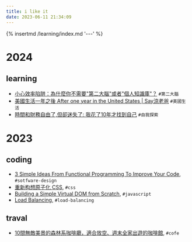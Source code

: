 ```yaml
---
title: i like it
date: 2023-06-11 21:34:09
---
```


{% insertmd /learning/index.md '---' %}

<div class='my-learning'>

# 2024

## learning

- [小心效率陷阱：為什麼你不需要"第二大腦"或者"個人知識庫"？](https://youtu.be/5kNCcpM61eo?si=H486-PWe1z9fKDHX) `#第二大腦`
- [美國生活一年之後 After one year in the United States | Say涼老爸](https://www.youtube.com/watch?v=C23BDd_Zzmk) `#美國生活`
- [時間和財務自由了,但卻迷失了: 我花了10年才找到自己](https://www.youtube.com/watch?v=gQxgYmK-fGg) `#自我探索`

# 2023

## coding

- [3 Simple Ideas From Functional Programming To Improve Your Code](https://www.youtube.com/watch?v=4B24vYj_vaI), `#sotfware-design`
- [重新构想原子化 CSS](https://antfu.me/posts/reimagine-atomic-css-zh), `#css`
- [Building a Simple Virtual DOM from Scratch](https://dev.to/ycmjason/building-a-simple-virtual-dom-from-scratch-3d05), `#javascript`
- [Load Balancing](https://samwho.dev/load-balancing/), `#load-balancing`

## traval

- [10間無敵美景的森林系咖啡廳，適合放空、週末全家出遊的咖啡館](https://coffeeshop-library.com/10-forest-coffee/), `#cofe`

</div>
